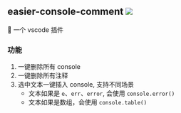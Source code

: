 ## easier-console-comment ![](https://img.shields.io/badge/vscode%20plugin-0.1.6-brightgreen)

🖖 一个 vscode 插件

### 功能

1. 一键删除所有 console
2. 一键删除所有注释
3. 选中文本一键插入 console, 支持不同场景
   - 文本如果是 `e`、`err`、`error`, 会使用 `console.error()`
   - 文本如果是数组，会使用 `console.table()`
